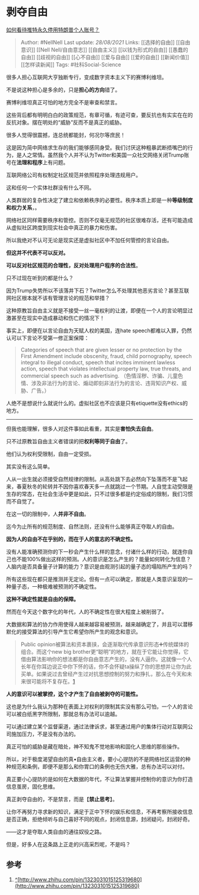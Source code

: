 # 剥夺自由
[如何看待推特永久停用特朗普个人账号？](https://www.zhihu.com/question/438537142/answer/1671835413)

> Author: #NellNell 
Last update: *28/08/2021* 
Links: [[选择的自由]] [[自由意识]] [[Nell Nell/自由意志]] [[自由主义]] [[以钱为形式的自由]] [[愚蠢的自由]] [[歧视的自由]] [[心不自由]] [[爱与自由]] [[爱的自由]] [[新闻价值]] [[怎样读新闻]] 
Tags: #社科Social-Science 


  

很多人担心互联网大亨独断专行，变成数字资本主义下的赛博利维坦。

不是说这种担心是多余的，只是**担心的方向**错了。

赛博利维坦真正可怕的地方完全不是审查和禁言。

这些背后都有明明白白的政策规范，有章可循，有迹可查，要反抗也有实实在在的反抗对象。摆在明处的“威胁”反而不是真正的威胁。

很多人觉得很震撼，连总统都能封，何况尔等庶民！

这是因为简中网络求生存的我们能够感同身受。我们讨厌这种粗暴武断捂嘴巴的行为，是人之常情。虽然我个人并不认为Twitter和美国一众社交网络关闭Trump账号在**法理和程序**上有问题。

互联网络公司有权制定社区规范并依照程序处理违规用户。

这和任何一个实体社群没有什么不同。

人类群居的复杂性决定了建立和依赖秩序的必要性。秩序本质上即是一种**等级制度和权力关系**，。

网络社区同样需要秩序和管控。否则不仅毫无规范的社区很难存活，还有可能造成从虚拟社区跨度到现实社会中真正的暴力和伤害。

所以我绝对不认可无论是现实还是虚拟社区中不加任何管控的言论自由。

**但这并不代表不可以反对。**

**可以反对社区规范的合理性，反对处理用户程序的合法性**。

只不过现在听到的都是什么？

因为Trump失势所以不该落井下石？Twitter怎么不处理其他恶劣言论？甚至互联网社区根本就不该有管理言论的规范和举措？

这种原教旨自由主义就是不接受一丝一毫权利的让渡，即便在一个人的言论明显过激甚至在现实中造成暴动和伤亡的情况下！

事实上，即便在以言论自由为天赋人权的美国，连hate speech都难以入罪，仍然认可以下言论不受第一修正案保障：

> Categories of speech that are given lesser or no protection by the First Amendment include obscenity, fraud, child pornography, speech integral to illegal conduct, speech that incites imminent lawless action, speech that violates intellectual property law, true threats, and commercial speech such as advertising. （色情淫秽、诈骗、儿童色情、涉及非法行为的言论、煽动即刻非法行为的言论、违背知识产权、威胁、广告。）

人绝不是想说什么就说什么的。虚拟社区也不应该是只有etiquette没有ethics的地方。

---

但我也能理解，很多人对这件事如此看重，其实是**害怕失去自由**。

只不过原教旨自由主义者错误的把**权利等同于自由**了。

他们认为权利受限制，自由一定受损。

其实没有这么简单。

人从一出生就必须接受自然规律的限制。从高处跳下去必然向下坠落而不是飞起来，春夏秋冬的轮转并不因你喜欢春天多一点就跳过一个节期。人自觉主动受限是生存的常态，在社会生活中更是如此，只不过很多都是约定俗成的限制，我们习惯而不自觉了。

在这一切的限制中，人**并非不自由**。

迄今为止所有的规范制度、自然法则，还没有什么能够真正夺取人的自由。

**因为人的自由不在乎别的，而在于人的意志的不确定性。**

没有人能准确预测你的下一秒会产生什么样的意念，付诸什么样的行动，就连你自己也不能100%做出这样的预测。人的意识是怎么产生的？能量如何转化为信息？人脑内是否具备量子计算的能力？意识是由观测引起的量子态的塌陷所产生的吗？

所有这些现在都只是推测并无定论。但有一点可以确定，那就是人类意识呈现的一种量子态，一种极难被预测的不确定性。

**这种不确定性就是自由的保障。**

然而在今天这个数字化的年代，人的不确定性在很大程度上被削弱了。

大数据和算法的协力作用使得人越来越容易被预测，越来越确定了，并且可以潜移默化的接受算法的引导产生它希望你所产生的观念和意识。

> Public opinion被算法和资本裹挟，会逐渐取代传承意识形态➕传统媒体的组合。而这个new big brother更“聪明”的地方，就在于它能让你觉得，它借由算法影响你的想法都是你自由意志产生的，没有人逼你。这就像一个人长年在你耳边说正中你下怀的话，你不会怀疑ta操纵了你的思想并让你为此买单。如果说过去曾经产生过对抗思想控制的努力和挣扎，那么在今天和未来很可能将不复存在。[1](#ref_1)

**人的意识可以被掌控，这个才产生了自由被剥夺的可能性。**

这也是为什么我认为那种在表面上对权利的限制其实没有那么可怕，一个人的言论可以被白纸黑字所限制，那就总有办法可以逾越。

可以通过建立某个监督渠道，通过法律诉求，甚至通过用户的集体行动对互联网公司施加压力，不是没有办法的。

真正可怕的威胁是藏在暗处，神不知鬼不觉地影响和固化人思维的那些操作。

所以，对于极度渴望自由的真•自由主义者，要小心提防的不是网络社区运营的种种规范和条例，即便不是那么和你胃口的条例也无伤大雅，总有办法可以对付。

真正要小心提防的是如何在大数据的年代，不让算法掌握并控制你的意识为你打造信息茧房，固化思维。

真正剥夺自由的，不是禁言，而是【**禁止思考**】。

让你不再努力寻求新的知识，满足于正中下怀的娱乐和信息，不再考察所接收信息是否正确，拒绝倾听与自己喜好不同的观点，封闭信息源，封闭疑问，封闭好奇。

——这才是夺取人类自由的通往奴役之路。

  

  

但是，好多人在这条路上正走的兴高采烈呢，不是吗？

## 参考

1.  [^](#ref_1_0)[http://www.zhihu.com/pin/1323031015125319680](http://www.zhihu.com/pin/1323031015125319680)